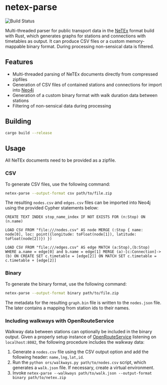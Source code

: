 # netex-parse

![Build Status](https://img.shields.io/github/actions/workflow/status/Nuckal777/netex-parse/test.yaml?branch=master)

Multi-threaded parser for public transport data in the [NeTEx](https://netex-cen.eu/) format build with Rust, which generates graphs for stations and connections with timetables as output.
It can produce CSV files or a custom memory-mappable binary format.
During processing non-sensical data is filtered.

## Features
- Multi-threaded parsing of NeTEx documents directly from compressed zipfiles
- Generation of CSV files of contained stations and connections for import into [Neo4j](https://neo4j.com/)
- Generation of a custom binary format with walk duration data between stations
- Filtering of non-sensical data during processing

## Building

```sh
cargo build --release
```

## Usage

All NeTEx documents need to be provided as a zipfile.

### CSV

To generate CSV files, use the following command:
```sh
netex-parse --output-format csv path/to/file.zip
```

The resulting `nodes.csv` and `edges.csv` files can be imported into Neo4j using the provided Cypher statements below:

```cypher
CREATE TEXT INDEX stop_name_index IF NOT EXISTS FOR (n:Stop) ON (n.name)

LOAD CSV FROM "file:///nodes.csv" AS node MERGE (:Stop { name: node[0], loc: point({longitude: toFloat(node[1]), latitude: toFloat(node[2])}) })

LOAD CSV FROM "file:///edges.csv" AS edge MATCH (a:Stop),(b:Stop) WHERE a.name = edge[0] and b.name = edge[1] MERGE (a)-[c:Connection]->(b) ON CREATE SET c.timetable = [edge[2]] ON MATCH SET c.timetable = c.timetable + [edge[2]]
```

### Binary

To generate the binary format, use the following command:

```sh
netex-parse --output-format binary path/to/file.zip
```

The metadata for the resulting `graph.bin` file is written to the `nodes.json` file.
The later contains a mapping from station ids to their names.

### Including walkways with OpenRouteService

Walkway data between stations can optionally be included in the binary output.
Given a properly setup instance of [OpenRouteService](https://openrouteservice.org/) listening on `localhost:8082`, the following procedure includes the walkway data:

1. Generate a `nodes.csv` file using the CSV output option and add the following header: `name,lng,lat,id`.
2. Run the `python ors/walkways.py path/to/nodes.csv` script, which generates a `walk.json` file. If necessary, create a virtual environment.
3. Invoke `netex-parse --walkways path/to/walk.json --output-format binary path/to/netex.zip`
